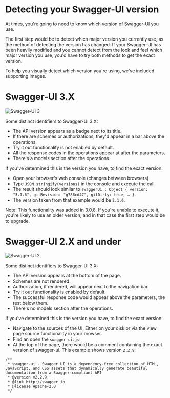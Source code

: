 # Detecting your Swagger-UI version

At times, you're going to need to know which version of Swagger-UI you use.

The first step would be to detect which major version you currently use, as the method of detecting the version has changed. If your Swagger-UI has been heavily modified and you cannot detect from the look and feel which major version you use, you'd have to try both methods to get the exact version.

To help you visually detect which version you're using, we've included supporting images.


# Swagger-UI 3.X

![Swagger-UI 3](/images/swagger-ui3.png)

Some distinct identifiers to Swagger-UI 3.X:
- The API version appears as a badge next to its title.
- If there are schemes or authorizations, they'd appear in a bar above the operations.
- Try it out functionality is not enabled by default.
- All the response codes in the operations appear at after the parameters.
- There's a models section after the operations.

If you've determined this is the version you have, to find the exact version:
- Open your browser's web console (changes between browsers)
- Type `JSON.stringify(versions)` in the console and execute the call.
- The result should look similar to `swaggerUi : Object { version: "3.1.6", gitRevision: "g786cd47", gitDirty: true, … }`.
- The version taken from that example would be `3.1.6`.

Note: This functionality was added in 3.0.8. If you're unable to execute it, you're likely to use an older version, and in that case the first step would be to upgrade.


# Swagger-UI 2.X and under

![Swagger-UI 2](/images/swagger-ui2.png)

Some distinct identifiers to Swagger-UI 3.X:
- The API version appears at the bottom of the page.
- Schemes are not rendered.
- Authorization, if rendered, will appear next to the navigation bar.
- Try it out functionality is enabled by default.
- The successful response code would appear above the parameters, the rest below them.
- There's no models section after the operations.

If you've determined this is the version you have, to find the exact version:
- Navigate to the sources of the UI. Either on your disk or via the view page source functionality in your browser.
- Find an open the `swagger-ui.js`
- At the top of the page, there would be a comment containing the exact version of swagger-ui. This example shows version `2.2.9`:

```
/**
 * swagger-ui - Swagger UI is a dependency-free collection of HTML, JavaScript, and CSS assets that dynamically generate beautiful documentation from a Swagger-compliant API
 * @version v2.2.9
 * @link http://swagger.io
 * @license Apache-2.0
 */
 ```
